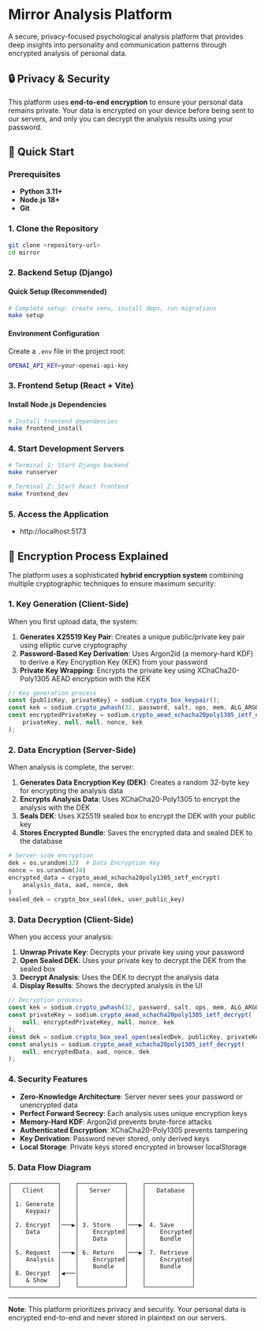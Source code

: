# Mirror Analysis Platform

A secure, privacy-focused psychological analysis platform that provides deep insights into personality and communication patterns through encrypted analysis of personal data.

## 🔒 Privacy & Security

This platform uses **end-to-end encryption** to ensure your personal data remains private. Your data is encrypted on your device before being sent to our servers, and only you can decrypt the analysis results using your password.

## 🚀 Quick Start

### Prerequisites

- **Python 3.11+**
- **Node.js 18+**
- **Git**

### 1. Clone the Repository

```bash
git clone <repository-url>
cd mirror
```

### 2. Backend Setup (Django)

#### Quick Setup (Recommended)

```bash
# Complete setup: create venv, install deps, run migrations
make setup
```

#### Environment Configuration

Create a `.env` file in the project root:

```bash
OPENAI_API_KEY=your-openai-api-key
```

### 3. Frontend Setup (React + Vite)

#### Install Node.js Dependencies

```bash
# Install frontend dependencies
make frontend_install
```

### 4. Start Development Servers

```bash
# Terminal 1: Start Django backend
make runserver

# Terminal 2: Start React frontend
make frontend_dev
```

### 5. Access the Application

- http://localhost:5173

## 🔐 Encryption Process Explained

The platform uses a sophisticated **hybrid encryption system** combining multiple cryptographic techniques to ensure maximum security:

### 1. Key Generation (Client-Side)

When you first upload data, the system:

1. **Generates X25519 Key Pair**: Creates a unique public/private key pair using elliptic curve cryptography
2. **Password-Based Key Derivation**: Uses Argon2id (a memory-hard KDF) to derive a Key Encryption Key (KEK) from your password
3. **Private Key Wrapping**: Encrypts the private key using XChaCha20-Poly1305 AEAD encryption with the KEK

```javascript
// Key generation process
const {publicKey, privateKey} = sodium.crypto_box_keypair();
const kek = sodium.crypto_pwhash(32, password, salt, ops, mem, ALG_ARGON2ID13);
const encryptedPrivateKey = sodium.crypto_aead_xchacha20poly1305_ietf_encrypt(
    privateKey, null, null, nonce, kek
);
```

### 2. Data Encryption (Server-Side)

When analysis is complete, the server:

1. **Generates Data Encryption Key (DEK)**: Creates a random 32-byte key for encrypting the analysis data
2. **Encrypts Analysis Data**: Uses XChaCha20-Poly1305 to encrypt the analysis with the DEK
3. **Seals DEK**: Uses X25519 sealed box to encrypt the DEK with your public key
4. **Stores Encrypted Bundle**: Saves the encrypted data and sealed DEK to the database

```python
# Server-side encryption
dek = os.urandom(32)  # Data Encryption Key
nonce = os.urandom(24)
encrypted_data = crypto_aead_xchacha20poly1305_ietf_encrypt(
    analysis_data, aad, nonce, dek
)
sealed_dek = crypto_box_seal(dek, user_public_key)
```

### 3. Data Decryption (Client-Side)

When you access your analysis:

1. **Unwrap Private Key**: Decrypts your private key using your password
2. **Open Sealed DEK**: Uses your private key to decrypt the DEK from the sealed box
3. **Decrypt Analysis**: Uses the DEK to decrypt the analysis data
4. **Display Results**: Shows the decrypted analysis in the UI

```javascript
// Decryption process
const kek = sodium.crypto_pwhash(32, password, salt, ops, mem, ALG_ARGON2ID13);
const privateKey = sodium.crypto_aead_xchacha20poly1305_ietf_decrypt(
    null, encryptedPrivateKey, null, nonce, kek
);
const dek = sodium.crypto_box_seal_open(sealedDek, publicKey, privateKey);
const analysis = sodium.crypto_aead_xchacha20poly1305_ietf_decrypt(
    null, encryptedData, aad, nonce, dek
);
```

### 4. Security Features

- **Zero-Knowledge Architecture**: Server never sees your password or unencrypted data
- **Perfect Forward Secrecy**: Each analysis uses unique encryption keys
- **Memory-Hard KDF**: Argon2id prevents brute-force attacks
- **Authenticated Encryption**: XChaCha20-Poly1305 prevents tampering
- **Key Derivation**: Password never stored, only derived keys
- **Local Storage**: Private keys stored encrypted in browser localStorage

### 5. Data Flow Diagram

```
┌─────────────┐    ┌─────────────┐    ┌─────────────┐
│   Client    │    │   Server    │    │   Database  │
│             │    │             │    │             │
│ 1. Generate │    │             │    │             │
│    Keypair  │    │             │    │             │
│             │    │             │    │             │
│ 2. Encrypt  │───▶│ 3. Store    │───▶│ 4. Save     │
│    Data     │    │    Encrypted│    │    Encrypted│
│             │    │    Data     │    │    Bundle   │
│             │    │             │    │             │
│ 5. Request  │───▶│ 6. Return   │───▶│ 7. Retrieve │
│    Analysis │    │    Encrypted│    │    Encrypted│
│             │    │    Bundle   │    │    Bundle   │
│ 8. Decrypt  │◀───│             │    │             │
│    & Show   │    │             │    │             │
└─────────────┘    └─────────────┘    └─────────────┘
```
---

**Note**: This platform prioritizes privacy and security. Your personal data is encrypted end-to-end and never stored in plaintext on our servers.
